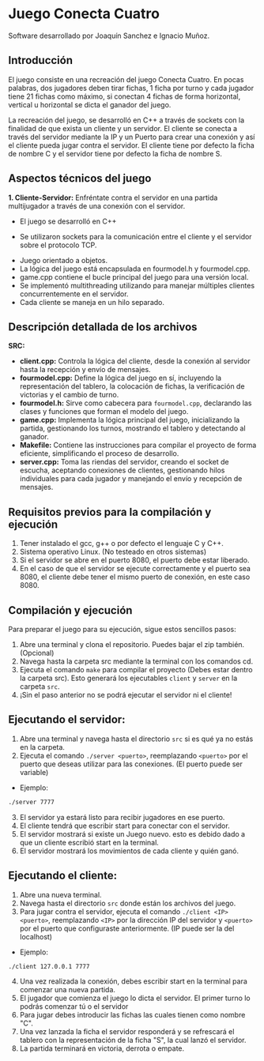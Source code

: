 # Juego Conecta Cuatro
Software desarrollado por Joaquín Sanchez e Ignacio Muñoz.

## Introducción

El juego consiste en una recreación del juego Conecta Cuatro. En pocas palabras, dos jugadores deben tirar fichas, 1 ficha por turno y cada jugador tiene 21 fichas como máximo, si conectan 4 fichas de forma horizontal, vertical u horizontal se dicta el ganador del juego.

La recreación del juego, se desarrolló en C++ a través de sockets con la finalidad de que exista un cliente y un servidor. El cliente se conecta a través del servidor mediante la IP y un Puerto para crear una conexión y así el cliente pueda jugar contra el servidor. El cliente tiene por defecto la ficha de nombre C y el servidor tiene por defecto la ficha de nombre S.

## Aspectos técnicos del juego

**1. Cliente-Servidor:** Enfréntate contra el servidor en una partida multijugador a través de una conexión con el servidor.

* El juego se desarrolló en C++
+ Se utilizaron sockets para la comunicación entre el cliente y el servidor sobre el protocolo TCP.
* Juego orientado a objetos.
* La lógica del juego está encapsulada en fourmodel.h y fourmodel.cpp.
* game.cpp contiene el bucle principal del juego para una versión local.
* Se implementó multithreading utilizando <thread> para manejar múltiples clientes concurrentemente en el servidor.
* Cada cliente se maneja en un hilo separado.


## Descripción detallada de los archivos

**SRC:**

* **client.cpp:** Controla la lógica del cliente, desde la conexión al servidor hasta la recepción y envío de mensajes.
* **fourmodel.cpp:** Define la lógica del juego en sí, incluyendo la representación del tablero, la colocación de fichas, la verificación de victorias y el cambio de turno.
* **fourmodel.h:** Sirve como cabecera para `fourmodel.cpp`, declarando las clases y funciones que forman el modelo del juego.
* **game.cpp:** Implementa la lógica principal del juego, inicializando la partida, gestionando los turnos, mostrando el tablero y detectando al ganador.
* **Makefile:** Contiene las instrucciones para compilar el proyecto de forma eficiente, simplificando el proceso de desarrollo.
* **server.cpp:** Toma las riendas del servidor, creando el socket de escucha, aceptando conexiones de clientes, gestionando hilos individuales para cada jugador y manejando el envío y recepción de mensajes.

## Requisitos previos para la compilación y ejecución
1. Tener instalado el gcc, g++ o por defecto el lenguaje C y C++.
2. Sistema operativo Linux. (No testeado en otros sistemas)
3. Si el servidor se abre en el puerto 8080, el puerto debe estar liberado.
4. En el caso de que el servidor se ejecute correctamente y el puerto sea 8080, el cliente debe tener el mismo puerto de conexión, en este caso 8080.

## Compilación y ejecución

Para preparar el juego para su ejecución, sigue estos sencillos pasos:

1. Abre una terminal y clona el repositorio. Puedes bajar el zip también. (Opcional)
2. Navega hasta la carpeta src mediante la terminal con los comandos cd.
3. Ejecuta el comando `make` para compilar el proyecto (Debes estar dentro la carpeta src). Esto generará los ejecutables `client` y `server` en la carpeta `src`.
4. ¡Sin el paso anterior no se podrá ejecutar el servidor ni el cliente!
## **Ejecutando el servidor:**

1. Abre una terminal y navega hasta el directorio `src` si es qué ya no estás en la carpeta.
2. Ejecuta el comando `./server <puerto>`, reemplazando `<puerto>` por el puerto que deseas utilizar para las conexiones. (El puerto puede ser variable)
*  Ejemplo: 
```bash
./server 7777
```
3. El servidor ya estará listo para recibir jugadores en ese puerto.
4. El cliente tendrá que escribir start para conectar con el servidor.
5. El servidor mostrará si existe un Juego nuevo. esto es debido dado a que un cliente escribió start en la terminal.
6. El servidor mostrará los movimientos de cada cliente y quién ganó.

## **Ejecutando el cliente:**

1. Abre una nueva terminal.
2. Navega hasta el directorio `src` donde están los archivos del juego. 
3. Para jugar contra el servidor, ejecuta el comando `./client <IP> <puerto>`, reemplazando `<IP>` por la dirección IP del servidor y `<puerto>` por el puerto que configuraste anteriormente. (IP puede ser la del localhost)
*  Ejemplo: 
```bash
./client 127.0.0.1 7777
```
4. Una vez realizada la conexión, debes escribir start en la terminal para comenzar una nueva partida.
5. El jugador que comienza el juego lo dicta el servidor. El primer turno lo podrás comenzar tú o el servidor
6. Para jugar debes introducir las fichas las cuales tienen como nombre "C". 
7. Una vez lanzada la ficha el servidor responderá y se refrescará el tablero con la representación de la ficha "S", la cual lanzó el servidor.
8. La partida terminará en victoria, derrota o empate.

